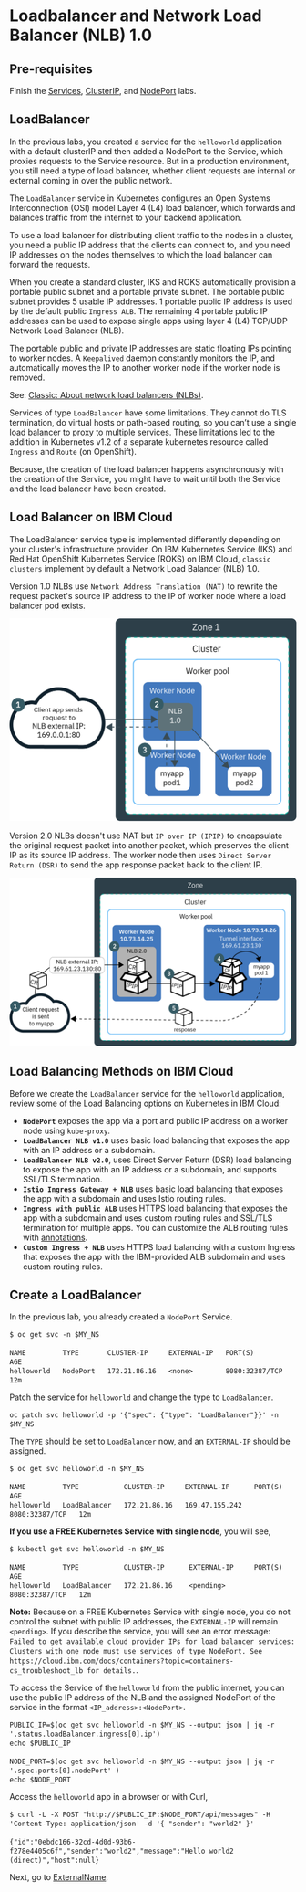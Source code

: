 # Loadbalancer and Network Load Balancer (NLB) 1.0

## Pre-requisites

Finish the [Services](services.md), [ClusterIP](clusterip.md), and [NodePort](nodeport.md) labs.

## LoadBalancer

In the previous labs, you created a service for the `helloworld` application with a default clusterIP and then added a NodePort to the Service, which proxies requests to the Service resource. But in a production environment, you still need a type of load balancer, whether client requests are internal or external coming in over the public network. 

The `LoadBalancer` service in Kubernetes configures an Open Systems Interconnection (OSI) model Layer 4 (L4) load balancer, which forwards and balances traffic from the internet to your backend application.

To use a load balancer for distributing client traffic to the nodes in a cluster, you need a public IP address that the clients can connect to, and you need IP addresses on the nodes themselves to which the load balancer can forward the requests. 

When you create a standard cluster, IKS and ROKS automatically provision a portable public subnet and a portable private subnet. The portable public subnet provides 5 usable IP addresses. 1 portable public IP address is used by the default public `Ingress ALB`. The remaining 4 portable public IP addresses can be used to expose single apps using layer 4 (L4) TCP/UDP Network Load Balancer (NLB).

The portable public and private IP addresses are static floating IPs pointing to worker nodes. A `Keepalived` daemon  constantly monitors the IP, and automatically moves the IP to another worker node if the worker node is removed.  

See: [Classic: About network load balancers (NLBs)](https://cloud.ibm.com/docs/containers?topic=containers-loadbalancer-about#v1_planning).

Services of type `LoadBalancer` have some limitations. They cannot do TLS termination, do virtual hosts or path-based routing, so you can’t use a single load balancer to proxy to multiple services. These limitations led to the addition in Kubernetes v1.2 of a separate kubernetes resource called `Ingress` and `Route` (on OpenShift).

Because, the creation of the load balancer happens asynchronously with the creation of the Service, you might have to wait until both the Service and the load balancer have been created.

## Load Balancer on IBM Cloud

The LoadBalancer service type is implemented differently depending on your cluster's infrastructure provider. On IBM Kubernetes Service (IKS) and Red Hat OpenShift Kubernetes Service (ROKS) on IBM Cloud, `classic clusters` implement by default a Network Load Balancer (NLB) 1.0. 

Version 1.0 NLBs use `Network Address Translation (NAT)` to rewrite the request packet's source IP address to the IP of worker node where a load balancer pod exists. 

![NLB 1.0](images/ks_loadbalancer_nlb1.png)

Version 2.0 NLBs doesn't use NAT but `IP over IP (IPIP)` to encapsulate the original request packet into another packet, which preserves the client IP as its source IP address. The worker node then uses `Direct Server Return (DSR)` to send the app response packet back to the client IP.

![NLB 2.0](images/ks_loadbalancer_nlb2.png)

## Load Balancing Methods on IBM Cloud

Before we create the `LoadBalancer` service for the `helloworld` application, review some of the Load Balancing options on Kubernetes in IBM Cloud:

- **`NodePort`** exposes the app via a port and public IP address on a worker node using `kube-proxy`.
- **`LoadBalancer NLB v1.0`** uses basic load balancing that exposes the app with an IP address or a subdomain.
- **`LoadBalancer NLB v2.0`**, uses Direct Server Return (DSR) load balancing to expose the app with an IP address or a subdomain, and supports SSL/TLS termination.
- **`Istio Ingress Gateway + NLB`** uses basic load balancing that exposes the app with a subdomain and uses Istio routing rules.
- **`Ingress with public ALB`** uses HTTPS load balancing that exposes the app with a subdomain and uses custom routing rules and SSL/TLS termination for multiple apps. You can customize the ALB routing rules with [annotations](https://cloud.ibm.com/docs/containers?topic=containers-ingress_annotation).
- **`Custom Ingress + NLB`** uses HTTPS load balancing with a custom Ingress that exposes the app with the IBM-provided ALB subdomain and uses custom routing rules.

## Create a LoadBalancer

In the previous lab, you already created a `NodePort` Service. 

```
$ oc get svc -n $MY_NS

NAME         TYPE       CLUSTER-IP     EXTERNAL-IP   PORT(S)          AGE
helloworld   NodePort   172.21.86.16   <none>        8080:32387/TCP   12m
```

Patch the service for `helloworld` and change the type to `LoadBalancer`.

```
oc patch svc helloworld -p '{"spec": {"type": "LoadBalancer"}}' -n $MY_NS
```

The `TYPE` should be set to `LoadBalancer` now, and an `EXTERNAL-IP` should be assigned.

```
$ oc get svc helloworld -n $MY_NS

NAME         TYPE           CLUSTER-IP     EXTERNAL-IP      PORT(S)          AGE
helloworld   LoadBalancer   172.21.86.16   169.47.155.242   8080:32387/TCP   12m
```

**If you use a FREE Kubernetes Service with single node**, you will see,

```
$ kubectl get svc helloworld -n $MY_NS

NAME         TYPE           CLUSTER-IP      EXTERNAL-IP     PORT(S)          AGE
helloworld   LoadBalancer   172.21.86.16    <pending>       8080:32387/TCP   12m
```

**Note:** Because on a FREE Kubernetes Service with single node, you do not control the subnet with public IP addresses, the `EXTERNAL-IP` will remain `<pending>`. If you describe the service, you will see an error message: `Failed to get available cloud provider IPs for load balancer services: Clusters with one node must use services of type NodePort. See https://cloud.ibm.com/docs/containers?topic=containers-cs_troubleshoot_lb for details.`.

To access the Service of the `helloworld` from the public internet, you can use the public IP address of the NLB and the assigned NodePort of the service in the format `<IP_address>:<NodePort>`.

```
PUBLIC_IP=$(oc get svc helloworld -n $MY_NS --output json | jq -r '.status.loadBalancer.ingress[0].ip')
echo $PUBLIC_IP

NODE_PORT=$(oc get svc helloworld -n $MY_NS --output json | jq -r '.spec.ports[0].nodePort' )
echo $NODE_PORT
```

Access the `helloworld` app in a browser or with Curl,

```
$ curl -L -X POST "http://$PUBLIC_IP:$NODE_PORT/api/messages" -H 'Content-Type: application/json' -d '{ "sender": "world2" }'

{"id":"0ebdc166-32cd-4d0d-93b6-f278e4405c6f","sender":"world2","message":"Hello world2 (direct)","host":null}
```

Next, go to [ExternalName](externalname.md).
